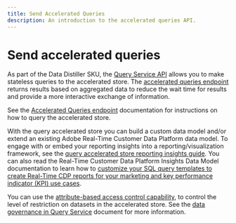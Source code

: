 ```yaml
---
title: Send Accelerated Queries
description: An introduction to the accelerated queries API.
---
```

# Send accelerated queries

As part of the Data Distiller SKU, the [Query Service API](https://developer.adobe.com/experience-platform-apis/references/query-service/) allows you to make stateless queries to the accelerated store. The [accelerated queries endpoint](https://developer.adobe.com/experience-platform-apis/references/query-service/#tag/Accelerated-Queries) returns results based on aggregated data to reduce the wait time for results and provide a more interactive exchange of information.

See the [Accelerated Queries endpoint](../../api/accelerated-queries.md) documentation for instructions on how to query the accelerated store.

With the query accelerated store you can build a custom data model and/or extend an existing Adobe Real-Time Customer Data Platform data model. To engage with or embed your reporting insights into a reporting/visualization framework, see the [query accelerated store reporting insights guide](./reporting-insights-data-model.md). You can also read the Real-Time Customer Data Platform Insights Data Model documentation to learn how to [customize your SQL query templates to create Real-Time CDP reports for your marketing and key performance indicator (KPI) use cases](../../../dashboards/cdp-insights-data-model.md).

You can use the [attribute-based access control capability](../../../access-control/abac/overview.md), to control the level of restriction on datasets in the accelerated store. See the [data governance in Query Service](../../data-governance/overview.md#create-field-based-access-restrictions-on-accelerated-datasets)
document for more information.
